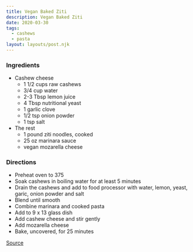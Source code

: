 ```yaml
---
title: Vegan Baked Ziti
description: Vegan Baked Ziti
date: 2020-03-30
tags:
  - cashews
  - pasta
layout: layouts/post.njk
---
```


### Ingredients

- Cashew cheese
  - 1 1/2 cups raw cashews
  - 3/4 cup water
  - 2-3 Tbsp lemon juice
  - 4 Tbsp nutritional yeast
  - 1 garlic clove
  - 1/2 tsp onion powder
  - 1 tsp salt
- The rest
  - 1 pound ziti noodles, cooked
  - 25 oz marinara sauce
  - vegan mozarella cheese

### Directions

- Preheat oven to 375
- Soak cashews in boiling water for at least 5 minutes
- Drain the cashews and add to food processor with water, lemon, yeast, garic, onion powder and salt
- Blend until smooth
- Combine marinara and cooked pasta
- Add to 9 x 13 glass dish
- Add cashew cheese and stir gently
- Add mozarella cheese
- Bake, uncovered, for 25 minutes

[Source](https://www.noracooks.com/vegan-baked-ziti/)

